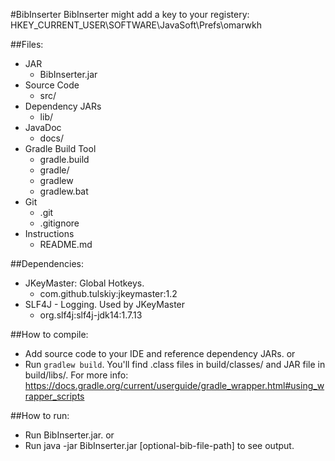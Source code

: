 #BibInserter
BibInserter might add a key to your registery: HKEY_CURRENT_USER\SOFTWARE\JavaSoft\Prefs\omarwkh

##Files:
- JAR
	- BibInserter.jar
- Source Code
	-  src/
- Dependency JARs
	- lib/
- JavaDoc
	- docs/
- Gradle Build Tool
	- gradle.build
	- gradle/
	- gradlew
	- gradlew.bat
- Git
	- .git
	- .gitignore
- Instructions
	- README.md

##Dependencies:
- JKeyMaster: Global Hotkeys.
	- com.github.tulskiy:jkeymaster:1.2
- SLF4J - Logging. Used by JKeyMaster
	- org.slf4j:slf4j-jdk14:1.7.13

##How to compile:
- Add source code to your IDE and reference dependency JARs.
or
- Run `gradlew build`. You'll find .class files in build/classes/ and JAR file in build/libs/. For more info: https://docs.gradle.org/current/userguide/gradle_wrapper.html#using_wrapper_scripts

##How to run:
- Run BibInserter.jar.
or
- Run java -jar BibInserter.jar [optional-bib-file-path] to see output.
